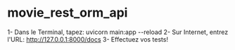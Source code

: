 # movie_rest_orm_api

1- Dans le Terminal, tapez:     uvicorn main:app --reload
2- Sur Internet, entrez l'URL:  http://127.0.0.1:8000/docs
3- Effectuez vos tests!
